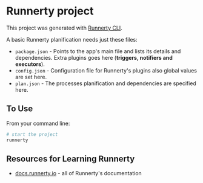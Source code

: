 # Runnerty project

This project was generated with [Runnerty CLI](https://github.com/runnerty/runnerty-cli).

A basic Runnerty planification needs just these files:

- `package.json` - Points to the app's main file and lists its details and dependencies. Extra plugins goes here (**triggers, notifiers and executors**).
- `config.json` - Configuration file for Runnerty's plugins also global values are set here.
- `plan.json` - The processes planification and dependencies are specified here.

## To Use

From your command line:

```bash
# start the project
runnerty
```

## Resources for Learning Runnerty

- [docs.runnerty.io](https://docs.runnerty.io) - all of Runnerty's documentation
